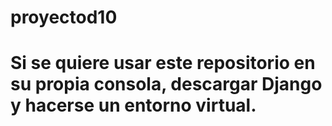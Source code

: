 # proyectod10
# Si se quiere usar este repositorio en su propia consola, descargar Django y hacerse un entorno virtual.
